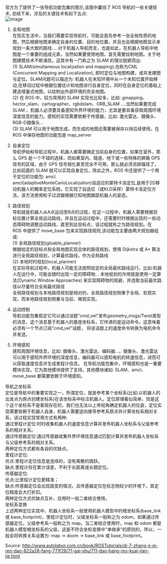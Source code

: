官方为了提供了一张导航功能包集的图示,该图中囊括了 ROS 导航的一些关键技术, 总结下来，涉及的关键技术有如下五点:  
![image]()  

1. 全局地图  
在现实生活中，当我们需要实现导航时，可能会首先参考一张全局性质的地图，然后根据地图来确定自身的位置、目的地位置，并且也会根据地图显示来规划一条大致的路线.... 对于机器人导航而言，也是如此，在机器人导航中地图是一个重要的组成元素，当然如果要使用地图，首先需要绘制地图。关于地图建模技术不断涌现，这其中有一门称之为 SLAM 的理论脱颖而出:  
(1) SLAM(simultaneous localization and mapping),也称为CML (Concurrent Mapping and Localization), 即时定位与地图构建，或并发建图与定位。SLAM问题可以描述为: 机器人在未知环境中从一个未知位置开始移动,在移动过程中根据位置估计和地图进行自身定位，同时在自身定位的基础上建造增量式地图，以绘制出外部环境的完全地图。  
(2) 在 ROS 中，较为常用的 SLAM 实现也比较多，比如: gmapping、hector_slam、cartographer、rgbdslam、ORB_SLAM ....当然如果要完成 SLAM ，机器人必须要具备感知外界环境的能力，尤其是要具备获取周围环境深度信息的能力。感知的实现需要依赖于传感器，比如: 激光雷达、摄像头、RGB-D摄像头...  
(3) SLAM 可以用于地图生成，而生成的地图还需要被保存以待后续使用，在 ROS 中保存地图的功能包是 map_server  

2. 自身定位  
导航伊始和导航过程中，机器人都需要确定当前自身的位置，如果在室外，那么 GPS 是一个不错的选择，而如果室内、隧道、地下或一些特殊的屏蔽 GPS 信号的区域，由于 GPS 信号弱化甚至完全不可用，那么就必须另辟蹊径了，比如前面的 SLAM 就可以实现自身定位，除此之外，ROS 中还提供了一个用于定位的功能包: amcl.  
amcl(adaptiveMonteCarloLocalization)自适应的蒙特卡洛定位,是用于2D移动机器人的概率定位系统。它实现了自适应（或KLD采样）蒙特卡洛定位方法，该方法使用粒子过滤器根据已知地图跟踪机器人的姿态。

3. 路径规划  
导航就是机器人从A点运动至B点的过程，在这一过程中，机器人需要根据目标位置计算全局运动路线，并且在运动过程中，还需要时时根据出现的一些动态障碍物调整运动路线，直至到达目标点，该过程就称之为路径规划。在 ROS 中提供了 move_base 包来实现路径规则,该功能包主要由两大规划器组成:  
(1) 全局路径规划(gloable_planner)  
    根据给定的目标点和全局地图实现总体的路径规划，使用 Dijkstra 或 A* 算法进行全局路径规划，计算最优路线，作为全局路线  
(2) 本地时时规划(local_planner)  
    在实际导航过程中，机器人可能无法按照给定的全局最优路线运行，比如:机器人在运行中，可能会随时出现一定的障碍物... 本地规划的作用就是使用一定算法(Dynamic Window Approaches) 来实现障碍物的规避，并选取当前最优路径以尽量符合全局最优路径  
全局路径规划与本地路径规划是相对的，全局路径规划侧重于全局、宏观实现，而本地路径规划侧重与当前、微观实现。  

4. 运动控制  
导航功能包集假定它可以通过话题"cmd_vel"发布geometry_msgs/Twist类型的消息，这个消息基于机器人的基座坐标系，它传递的是运动命令。这意味着必须有一个节点订阅"cmd_vel"话题， 将该话题上的速度命令转换为电机命令并发送。  

5. 环境感知  
感知周围环境信息，比如: 摄像头、激光雷达、编码器...，摄像头、激光雷达可以用于感知外界环境的深度信息，编码器可以感知电机的转速信息，进而可以获取速度信息并生成里程计信息。
在导航功能包集中，环境感知也是一重要模块实现，它为其他模块提供了支持。其他模块诸如: SLAM、amcl、move_base 都需要依赖于环境感知。  


导航之坐标系  
定位是导航中的重要实现之一，所谓定位，就是参考某个坐标系(比如:以机器人的出发点为原点创建坐标系)在该坐标系中标注机器人。定位原理看似简单，但是这个这个坐标系不是客观存在的，我们也无法以上帝视角确定机器人的位姿，定位实现需要依赖于机器人自身，机器人需要逆向推导参考系原点并计算坐标系相对关系，该过程实现常用方式有两种:  
通过里程计定位:时时收集机器人的速度信息计算并发布机器人坐标系与父级参考系的相对关系。  
通过传感器定位:通过传感器收集外界环境信息通过匹配计算并发布机器人坐标系与父级参考系的相对关系。  
两种定位方式都有各自的优缺点。  
里程计定位:  
优点:里程计定位信息是连续的，没有离散的跳跃。  
缺点:里程计存在累计误差，不利于长距离或长期定位。  
传感器定位:  
优点:比里程计定位更精准；  
缺点:传感器定位会出现跳变的情况，且传感器定位在标志物较少的环境下，其定位精度会大打折扣。  
两种定位方式优缺点互补，应用时一般二者结合使用。  
坐标系变换  
上述两种定位实现中，机器人坐标系一般使用机器人模型中的根坐标系(base_link 或 base_footprint)，里程计定位时，父级坐标系一般称之为 odom，如果通过传感器定位，父级参考系一般称之为 map。当二者结合使用时，map 和 odom 都是机器人模型根坐标系的父级，这是不符合坐标变换中"单继承"的原则的，所以，一般会将转换关系设置为: map -> doom -> base_link 或 base_footprint。  


Source: http://www.autolabor.com.cn/book/ROSTutorials/di-7-zhang-ji-qi-ren-dao-822a28-fang-771f29/71-gai-shu/711-dao-hang-mo-kuai-jian-jie.html